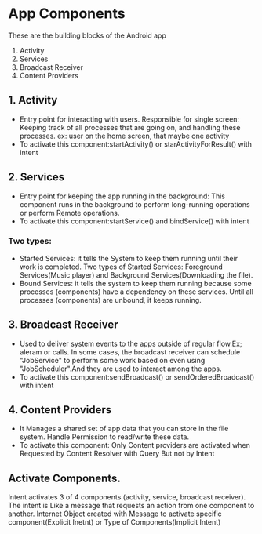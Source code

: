 # App Components

These are the building blocks of the Android app
1. Activity
2. Services
3. Broadcast Receiver
4. Content Providers

## 1. Activity
- Entry point for interacting with users. Responsible for single screen: Keeping track of all processes that are going on, and handling these processes.
 ex: user on the home screen, that maybe one activity
- To activate this component:startActivity() or starActivityForResult() with intent

## 2. Services 
- Entry point for keeping the app running in the background: This component runs in the background to perform long-running operations or perform Remote operations.
- To activate this component:startService() and bindService() with intent

### Two types: 
- Started Services: it tells the System to keep them running until their work is completed.
    Two types of Started Services: Foreground Services(Music player) and Background Services(Downloading the file).
- Bound Services: it tells the system to keep them running because some processes (components) have a dependency on these services. Until all processes (components) are unbound, it keeps running.

## 3. Broadcast Receiver
- Used to deliver system events to the apps outside of regular flow.Ex; aleram or calls.
In some cases, the broadcast receiver can schedule "JobService" to perform some work based on even using "JobScheduler".And they are used to interact among the apps.
- To activate this component:sendBroadcast() or sendOrderedBroadcast() with intent

## 4. Content Providers
- It Manages a shared set of app data that you can store in the file system. Handle Permission to read/write these data.
- To activate this component: Only Content providers are activated when Requested by Content Resolver with Query But not by Intent


## Activate Components.
Intent activates 3 of 4 components (activity, service, broadcast receiver). The intent is Like a message that requests an action from one component to another.
Internet Object created with Message to activate specific component(Explicit Inetnt) or Type of Components(Implicit Intent)



